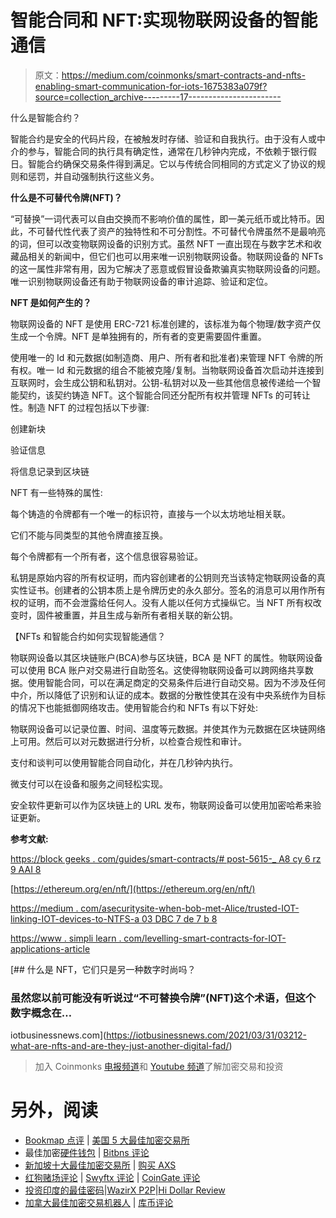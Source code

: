 # 智能合同和 NFT:实现物联网设备的智能通信

> 原文：<https://medium.com/coinmonks/smart-contracts-and-nfts-enabling-smart-communication-for-iots-1675383a079f?source=collection_archive---------17----------------------->

什么是智能合约？

智能合约是安全的代码片段，在被触发时存储、验证和自我执行。由于没有人或中介的参与，智能合同的执行具有确定性，通常在几秒钟内完成，不依赖于银行假日。智能合约确保交易条件得到满足。它以与传统合同相同的方式定义了协议的规则和惩罚，并自动强制执行这些义务。

**什么是不可替代令牌(NFT)？**

“可替换”一词代表可以自由交换而不影响价值的属性，即一美元纸币或比特币。因此，不可替代性代表了资产的独特性和不可分割性。不可替代令牌虽然不是最响亮的词，但可以改变物联网设备的识别方式。虽然 NFT 一直出现在与数字艺术和收藏品相关的新闻中，但它们也可以用来唯一识别物联网设备。物联网设备的 NFTs 的这一属性非常有用，因为它解决了恶意或假冒设备欺骗真实物联网设备的问题。唯一识别物联网设备还有助于物联网设备的审计追踪、验证和定位。

**NFT 是如何产生的？**

物联网设备的 NFT 是使用 ERC-721 标准创建的，该标准为每个物理/数字资产仅生成一个令牌。NFT 是单独拥有的，所有者的变更需要固件重置。

使用唯一的 Id 和元数据(如制造商、用户、所有者和批准者)来管理 NFT 令牌的所有权。唯一 Id 和元数据的组合不能被克隆/复制。当物联网设备首次启动并连接到互联网时，会生成公钥和私钥对。公钥-私钥对以及一些其他信息被传递给一个智能契约，该契约铸造 NFT。这个智能合同还分配所有权并管理 NFTs 的可转让性。制造 NFT 的过程包括以下步骤:

创建新块

验证信息

将信息记录到区块链

NFT 有一些特殊的属性:

每个铸造的令牌都有一个唯一的标识符，直接与一个以太坊地址相关联。

它们不能与同类型的其他令牌直接互换。

每个令牌都有一个所有者，这个信息很容易验证。

私钥是原始内容的所有权证明，而内容创建者的公钥则充当该特定物联网设备的真实性证书。创建者的公钥本质上是令牌历史的永久部分。签名的消息可以用作所有权的证明，而不会泄露给任何人。没有人能以任何方式操纵它。当 NFT 所有权改变时，固件被重置，并且生成与新所有者相关联的新公钥。

【NFTs 和智能合约如何实现智能通信？

物联网设备以其区块链账户(BCA)参与区块链，BCA 是 NFT 的属性。物联网设备可以使用 BCA 账户对交易进行自助签名。这使得物联网设备可以跨网络共享数据。使用智能合同，可以在满足商定的交易条件后进行自动交易。因为不涉及任何中介，所以降低了识别和认证的成本。数据的分散性使其在没有中央系统作为目标的情况下也能抵御网络攻击。使用智能合约和 NFTs 有以下好处:

物联网设备可以记录位置、时间、温度等元数据。并使其作为元数据在区块链网络上可用。然后可以对元数据进行分析，以检查合规性和审计。

支付和谈判可以使用智能合同自动化，并在几秒钟内执行。

微支付可以在设备和服务之间轻松实现。

安全软件更新可以作为区块链上的 URL 发布，物联网设备可以使用加密哈希来验证更新。

**参考文献:**

[https://block geeks . com/guides/smart-contracts/# post-5615-_ A8 cy 6 rz 9 AAI 8](https://blockgeeks.com/guides/smart-contracts/#post-5615-_a8cy6rz9aai8)

[https://ethereum.org/en/nft/](https://ethereum.org/en/nft/)

[https://medium . com/asecuritysite-when-bob-met-Alice/trusted-IOT-linking-IOT-devices-to-NTFS-a 03 DBC 7 de 7 b 8](/asecuritysite-when-bob-met-alice/trusted-iot-linking-iot-devices-to-ntfs-a03dbc7de7b8)

[https://www . simpli learn . com/levelling-smart-contracts-for-IOT-applications-article](https://www.simplilearn.com/leveraging-smart-contracts-for-iot-applications-article)

[](https://iotbusinessnews.com/2021/03/31/03212-what-are-nfts-and-are-they-just-another-digital-fad/) [## 什么是 NFT，它们只是另一种数字时尚吗？

### 虽然您以前可能没有听说过“不可替换令牌”(NFT)这个术语，但这个数字概念在…

iotbusinessnews.com](https://iotbusinessnews.com/2021/03/31/03212-what-are-nfts-and-are-they-just-another-digital-fad/) 

> 加入 Coinmonks [电报频道](https://t.me/coincodecap)和 [Youtube 频道](https://www.youtube.com/c/coinmonks/videos)了解加密交易和投资

# 另外，阅读

*   [Bookmap 点评](https://coincodecap.com/bookmap-review-2021-best-trading-software) | [美国 5 大最佳加密交易所](https://coincodecap.com/crypto-exchange-usa)
*   最佳加密[硬件钱包](/coinmonks/hardware-wallets-dfa1211730c6) | [Bitbns 评论](/coinmonks/bitbns-review-38256a07e161)
*   [新加坡十大最佳加密交易所](https://coincodecap.com/crypto-exchange-in-singapore) | [购买 AXS](https://coincodecap.com/buy-axs-token)
*   [红狗赌场评论](https://coincodecap.com/red-dog-casino-review) | [Swyftx 评论](https://coincodecap.com/swyftx-review) | [CoinGate 评论](https://coincodecap.com/coingate-review)
*   [投资印度的最佳密码](https://coincodecap.com/best-crypto-to-invest-in-india-in-2021)|[WazirX P2P](https://coincodecap.com/wazirx-p2p)|[Hi Dollar Review](https://coincodecap.com/hi-dollar-review)
*   [加拿大最佳加密交易机器人](https://coincodecap.com/5-best-crypto-trading-bots-in-canada) | [库币评论](https://coincodecap.com/kucoin-review)